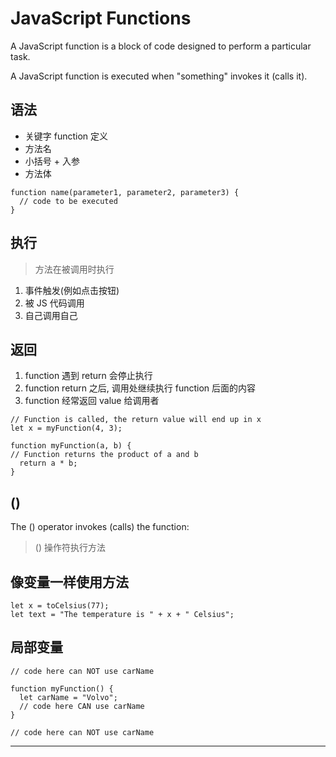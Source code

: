 # JavaScript Functions

A JavaScript function is a block of code designed to perform a particular task.

A JavaScript function is executed when "something" invokes it (calls it).

## 语法

- 关键字 function 定义
- 方法名
- 小括号 + 入参
- 方法体

```
function name(parameter1, parameter2, parameter3) {
  // code to be executed
}
```

## 执行

> 方法在被调用时执行

1. 事件触发(例如点击按钮)
2. 被 JS 代码调用
3. 自己调用自己

## 返回

1. function 遇到 return 会停止执行
2. function return 之后, 调用处继续执行 function 后面的内容
3. function 经常返回 value 给调用者

```
// Function is called, the return value will end up in x
let x = myFunction(4, 3);

function myFunction(a, b) {
// Function returns the product of a and b
  return a * b;
}
```

## () 

The () operator invokes (calls) the function:

> () 操作符执行方法

## 像变量一样使用方法

```
let x = toCelsius(77);
let text = "The temperature is " + x + " Celsius";
```

## 局部变量

```
// code here can NOT use carName

function myFunction() {
  let carName = "Volvo";
  // code here CAN use carName
}

// code here can NOT use carName
```

---